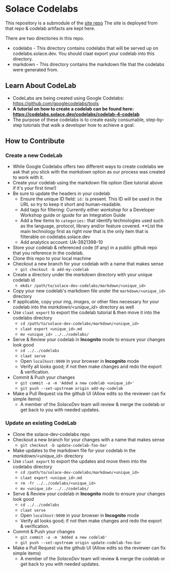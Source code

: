 # Solace Codelabs
This repository is a submodule of the [site repo](https://github.com/SolaceDev/solace-dev-codelabs-site)
The site is deployed from that repo & codelab artifacts are kept here. 

There are two directories in this repo. 
* codelabs - This directory contains codelabs that will be served up on codelabs.solace.dev. You should claat export your codelab into this directory. 
* markdown - This directory contains the markdown file that the codelabs were generated from. 

## Learn About CodeLab
* CodeLabs are being created using Google Codelabs: https://github.com/googlecodelabs/tools
* **A tutorial on how to create a codelab can be found here: https://codelabs.solace.dev/codelabs/codelab-4-codelab**
* The purpose of these codelabs is to create easily consumable, step-by-step tutorials that walk a developer how to achieve a goal.  

## How to Contribute

### Create a new CodeLab
* While Google Codelabs offers two different ways to create codelabs we ask that you stick with the _markdown_ option as our process was created to work with it. 
* Create your codelab using the markdown file option (See tutorial above if it's your first time!) 
* Be sure to update the headers in your codelab
  - Ensure the unique ID field: `id:` is present. This ID will be used in the URL so try to keep it short and human-readable. 
  - Add tags for filtering: Currently either _workshop_ for a Developer Workshop guide or _iguide_ for an Integration Guide 
  - Add a few items to `categories:` that identify technologies used such as the language, protocol, library and/or feature covered. **List the main technology first as right now that is the only item that is filterable on codelabs.solace.dev
  - Add analytics account: UA-3921398-10
* Store your codelab & referenced code (if any) in a public github repo that you reference in the codelab. 
* Clone this repo to your local machine
* Checkout a new branch for your codelab with a name that makes sense
  - `git checkout -b add-my-codelab`
* Create a directory under the _markdown_ directory with your unique codelab id
  - `mkdir /path/to/solace-dev-codelabs/markdown/<unique_id>`
* Copy your new codelab's markdown file under the `markdown/<unique_id>` directory
* If applicable, copy your _img_, _images_, or other files necessary for your codelab into the _markdown/<unique_id>_ directory as well
* Use `claat export` to export the codelab tutorial & then move it into the codelabs directory
  - `cd /path/to/solace-dev-codelabs/markdown/<unique_id>`
  - `claat export <unique_id>.md`
  - `mv <unique_id> ../../codelabs/`
* Serve & Review your codelab in **Incognito** mode to ensure your changes look good
  - `cd ../../codelabs`
  - `claat serve`
  - Open `localhost:9090` in your browser in **Incognito** mode
  - Verify all looks good; if not then make changes and redo the export & verification.  
* Commit & Push your changes
  - `git commit -a -m 'Added a new codelab <unique_id>'`
  - `git push --set-upstream origin add-my-codelab` 
* Make a Pull Request via the github UI (Allow edits so the reviewer can fix simple items) 
  - A member of the _SolaceDev_ team will review & merge the codelab or get back to you with needed updates. 

### Update an existing CodeLab
* Clone the solace-dev-codelabs repo
* Checkout a new branch for your changes with a name that makes sense
  - `git checkout -b update-codelab-foo-bar`
* Make updates to the markdown file for your codelab in the _markdown/<unique_id>_ directory
* Use `claat export` to export the updates and move them into the codelabs directory
  - `cd /path/to/solace-dev-codelabs/markdown/<unique_id>`
  - `claat export <unique_id>.md`
  - `rm -fr ../../codelabs/<unique_id>`
  - `mv <unique_id> ../../codelabs/`
* Serve & Review your codelab in **Incognito** mode to ensure your changes look good
  - `cd ../../codelabs`
  - `claat serve`
  - Open `localhost:9090` in your browser in **Incognito** mode
  - Verify all looks good; if not then make changes and redo the export & verification.  
* Commit & Push your changes
  - `git commit -a -m 'Added a new codelab'`
  - `git push --set-upstream origin update-codelab-foo-bar` 
* Make a Pull Request via the github UI (Allow edits so the reviewer can fix simple items) 
  - A member of the _SolaceDev_ team will review & merge the codelab or get back to you with needed updates. 
